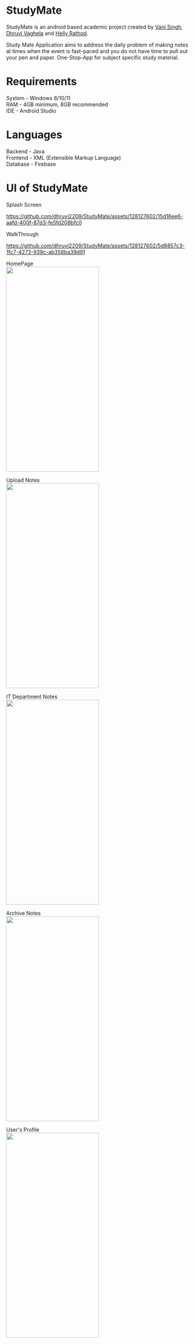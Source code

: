 # StudyMate
StudyMate is an android based academic project created by [Vani Singh](https://github.com/vanii3105), [Dhruvi Vaghela](https://github.com/dhruvi2209) and [Helly Rathod](https://github.com/Heyllyyy-01).

Study Mate Application aims to address the daily problem of making notes at times when the event is fast-paced and you do not have time to pull out your pen and paper.
One-Stop-App for subject specific study material.

# Requirements
System - Windows 8/10/11 \
RAM - 4GB minimum, 8GB recommended \
IDE - Android Studio

# Languages
Backend - Java\
Frontend - XML (Extensible Markup Language)\
Database - Firebase

# UI of StudyMate

Splash Screen

https://github.com/dhruvi2209/StudyMate/assets/128127602/15d16ee6-aafd-400f-87d3-fe5fd208bfc0


WalkThrough

https://github.com/dhruvi2209/StudyMate/assets/128127602/5d8857c3-1fc7-4273-939c-ab358ba39d91

HomePage\
<img src="https://github.com/dhruvi2209/StudyMate/assets/128127602/7420d25c-13f3-4740-87ad-02da3da4edc7.jpg" width="250" height="550">


Upload Notes\
<img src="https://github.com/dhruvi2209/StudyMate/assets/128127602/7a80a0d1-0be6-41ea-9d3e-d46ab3ae10ce.jpg" width="250" height="550">

IT Department Notes\
<img src="https://github.com/dhruvi2209/StudyMate/assets/128127602/a0ddf9e3-2406-4a9a-8dfb-2cedc31fa3c4.jpg" width="250" height="550">

Archive Notes\
<img src="https://github.com/dhruvi2209/StudyMate/assets/128127602/a4f18ffe-0d29-432a-8617-1002544f7b16.jpg" width="250" height="550">

User's Profile\
<img src="https://github.com/dhruvi2209/StudyMate/assets/128127602/b1d731a3-a8ea-4d59-b25b-7ebecf4edd13.jpg" width="250" height="550">

